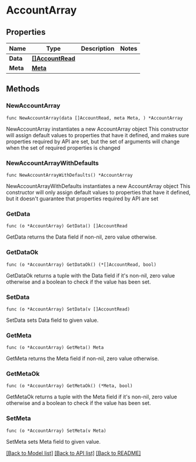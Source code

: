 # AccountArray

## Properties

Name | Type | Description | Notes
------------ | ------------- | ------------- | -------------
**Data** | [**[]AccountRead**](AccountRead.md) |  | 
**Meta** | [**Meta**](Meta.md) |  | 

## Methods

### NewAccountArray

`func NewAccountArray(data []AccountRead, meta Meta, ) *AccountArray`

NewAccountArray instantiates a new AccountArray object
This constructor will assign default values to properties that have it defined,
and makes sure properties required by API are set, but the set of arguments
will change when the set of required properties is changed

### NewAccountArrayWithDefaults

`func NewAccountArrayWithDefaults() *AccountArray`

NewAccountArrayWithDefaults instantiates a new AccountArray object
This constructor will only assign default values to properties that have it defined,
but it doesn't guarantee that properties required by API are set

### GetData

`func (o *AccountArray) GetData() []AccountRead`

GetData returns the Data field if non-nil, zero value otherwise.

### GetDataOk

`func (o *AccountArray) GetDataOk() (*[]AccountRead, bool)`

GetDataOk returns a tuple with the Data field if it's non-nil, zero value otherwise
and a boolean to check if the value has been set.

### SetData

`func (o *AccountArray) SetData(v []AccountRead)`

SetData sets Data field to given value.


### GetMeta

`func (o *AccountArray) GetMeta() Meta`

GetMeta returns the Meta field if non-nil, zero value otherwise.

### GetMetaOk

`func (o *AccountArray) GetMetaOk() (*Meta, bool)`

GetMetaOk returns a tuple with the Meta field if it's non-nil, zero value otherwise
and a boolean to check if the value has been set.

### SetMeta

`func (o *AccountArray) SetMeta(v Meta)`

SetMeta sets Meta field to given value.



[[Back to Model list]](../README.md#documentation-for-models) [[Back to API list]](../README.md#documentation-for-api-endpoints) [[Back to README]](../README.md)


